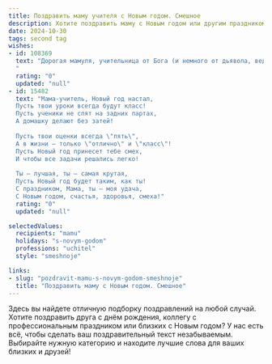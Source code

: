 ```yaml
---
title: Поздравить маму учителя с Новым годом. Смешное
description: Хотите поздравить маму с Новым годом или другим праздником? Наш ИИ создаст незабываемое поздравление, а вы обязательно выделитесь среди других.  
date: 2024-10-30
tags: second tag
wishes:
- id: 108369
  text: "Дорогая мамуля, учительница от Бога (и немного от дьявола, ведь ты знаешь, как заставить нас учить стихи!), с Новым годом!  Желаю тебе таких каникул, чтобы даже самый строптивый ученик казался ангелочком,  шампанского, которое вкуснее, чем пятерка в твой любимый предмет, и подарков, которые  умнее, чем некоторые твои бывшие ученики (шутка, конечно, все они гении!). Счастья тебе, здоровья и терпения – хотя, кажется, его у тебя бесконечный запас!
  "
  rating: "0"
  updated: "null"
- id: 15482
  text: "Мама-учитель, Новый год настал,
  Пусть твои уроки всегда будут класс!
  Пусть ученики не спят на задних партах,
  А домашку делают без затей!
  
  Пусть твои оценки всегда \"пять\",
  А в жизни – только \"отлично\" и \"класс\"!
  Пусть Новый год принесет тебе смех,
  И чтобы все задачи решались легко!
  
  Ты – лучшая, ты – самая крутая,
  Пусть Новый год будет таким, как ты!
  С праздником, Мама, ты – моя удача,
  С Новым годом, счастья, здоровья, смеха!"
  rating: "0"
  updated: "null"

selectedValues:
  recipients: "mamu"
  holidays: "s-novym-godom"
  professions: "uchitel"
  style: "smeshnoje"

links:
- slug: "pozdravit-mamu-s-novym-godom-smeshnoje"
  title: "Поздравить маму с Новым годом. Смешное"
---
```


Здесь вы найдете отличную подборку поздравлений на любой случай.
Хотите поздравить друга с днём рождения, коллегу с профессиональным праздником или близких с Новым годом? У нас есть всё, чтобы сделать ваш поздравительный текст незабываемым. Выбирайте нужную категорию и находите лучшие слова для ваших близких и друзей!
